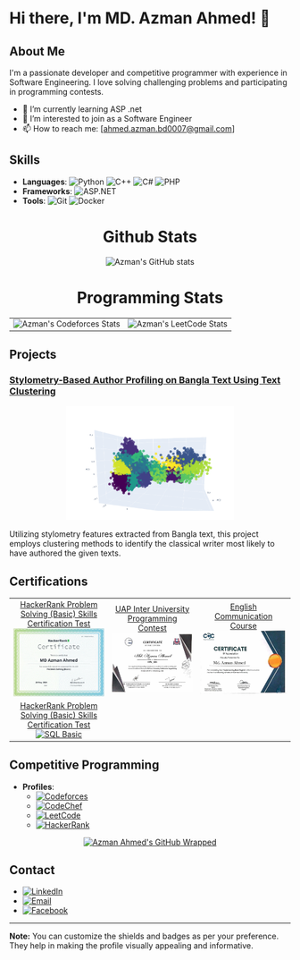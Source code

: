 # Hi there, I'm MD. Azman Ahmed! 👋

## About Me

<!--<p align="center">
  <img src="./image/me.jpg" alt="Azman Ahmed" />
</p> -->
I'm a passionate developer and competitive programmer with experience in Software Engineering. I love solving challenging problems and participating in programming contests.

<!-- - 🔭 I’m currently working on [Current Project] -->
- 🌱 I’m currently learning ASP .net
- 👯 I’m interested to join as a Software Engineer 
- 📫 How to reach me: [ahmed.azman.bd0007@gmail.com]

## Skills

- **Languages**: ![Python](https://img.shields.io/badge/-Python-000?&logo=Python)  ![C++](https://img.shields.io/badge/-C++-000?&logo=C%2B%2B) ![C#](https://img.shields.io/badge/-C%23-000?&logo=C-Sharp) ![PHP](https://img.shields.io/badge/-PHP-000?&logo=PHP)
- **Frameworks**: ![ASP.NET](https://img.shields.io/badge/-ASP.NET-000?&logo=dotnet)
- **Tools**: ![Git](https://img.shields.io/badge/-Git-000?&logo=Git) ![Docker](https://img.shields.io/badge/-Docker-000?&logo=Docker)



<h1 align="center">Github Stats</h1>
<div align="center">
  <img src="https://github-readme-stats.vercel.app/api?username=Azman-Ahmed&theme=radical" alt="Azman's GitHub stats">
</div>

<h1 align="center">Programming Stats</h1>
    <table align="center">
        <tr>
            <td>
                <div align="center">
                    <img src="https://codeforces-readme-stats.vercel.app/api/card?username=Azman_Ahmed" alt="Azman's Codeforces Stats">
                </div>
            </td>
            <td>
                <div align="center">
                    <img src="https://leetcard.jacoblin.cool/user8416dI" alt="Azman's LeetCode Stats">
                </div>
            </td>
        </tr>
    </table>








## Projects

### [Stylometry-Based Author Profiling on Bangla Text Using Text Clustering](https://github.com/your-username/project-name)

<p align="center">
  <img src="./image/Clusters.png" alt="Hackerrank Problem Solving Basic Certificate Image" width="300" />
</p>



Utilizing stylometry features extracted from Bangla text, this project employs clustering methods to identify the classical writer most likely to have authored the given texts.

<!-- ### [Another Project](https://github.com/your-username/another-project)
![Project Image](https://github.com/your-username/another-project/blob/main/screenshot.png)

Brief description of the project. What does it do? What technologies were used? -->

## Certifications

<table>
  
  <tr>
    <td>
      <div align="center">
        <a href="https://www.hackerrank.com/certificates/1f36801c7dc4">
          <div>HackerRank Problem Solving (Basic) Skills Certification Test</div>
          <img src="./image/hackerrank_PS_basic.png" alt="Problem Solving Basic" width="300"/>
        </a>
      </div>
    </td>
    <td>
      <div align="center">
        <a href="https://drive.google.com/file/d/1oAqygnrEOZfu4aXhunvUI38qX_xwfCu1/view?usp=drive_link">
          <div>UAP Inter University Programming Contest</div>
          <img src="./image/UAP IUPC certificate.jpg" alt="UAP IUPC" width="300"/>
        </a>
      </div>
    </td>
    <td>
      <div align="center">
        <a href="https://drive.google.com/file/d/1oH-zAB2bGCcdKDj-Muo21rCC3Ym8C0YD/view?usp=drive_link">
          <div>English Communication Course</div>
          <img src="./image/English Communication Course.jpg" alt="English Communication" width="300"/>
        </a>
      </div>
    </td>
  </tr>

  <tr>
    <td>
      <div align="center">
        <a href="https://www.hackerrank.com/certificates/02cc8b77c55b">
          <div>HackerRank Problem Solving (Basic) Skills Certification Test</div>
          <img src="./image/sql_basic_certificate.png" alt="SQL Basic" width="300"/>
        </a>
      </div>
    </td>
    
  </tr>
</table>





## Competitive Programming

- **Profiles**:
  - [![Codeforces](https://img.shields.io/badge/-Codeforces-000?&logo=Codeforces)](https://codeforces.com/profile/Azman_Ahmed)
  - [![CodeChef](https://img.shields.io/badge/-CodeChef-000?&logo=CodeChef)](https://www.codechef.com/users/azman_ahmed)
  - [![LeetCode](https://img.shields.io/badge/-LeetCode-000?&logo=LeetCode)](https://leetcode.com/u/user8416dI/)
  - [![HackerRank](https://img.shields.io/badge/-HackerRank-000?&logo=HackerRank)](https://www.hackerrank.com/profile/ahmed_azman_bd01)


<p align="center">
  <a href="https://www.githubwrapped.io/Azman-Ahmed">
    <img src="https://www.githubwrapped.io/Azman-Ahmed.png" alt="Azman Ahmed's GitHub Wrapped" />
  </a>
</p>


  
</div>

## Contact

- [![LinkedIn](https://img.shields.io/badge/-LinkedIn-000?&logo=LinkedIn)](https://www.linkedin.com/in/azman-ewubd)
- [![Email](https://img.shields.io/badge/-Email-000?&logo=Gmail)](mailto:ahmed.azman.bd0007@gmail.com)
- [![Facebook](https://img.shields.io/badge/-Facebook-000?&logo=Facebook)](https://www.facebook.com/azman.ahmed.7796?milbextid=ZbWKwL) 



---

**Note:** You can customize the shields and badges as per your preference. They help in making the profile visually appealing and informative.
